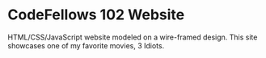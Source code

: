 # CodeFellows 102 Website

HTML/CSS/JavaScript website modeled on a wire-framed design. This site showcases one of my favorite movies, 3 Idiots.
